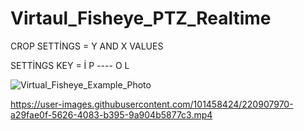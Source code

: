 # Virtaul_Fisheye_PTZ_Realtime



CROP SETTİNGS = Y AND X VALUES 

SETTİNGS KEY = İ P ----  O L 

![Virtual_Fisheye_Example_Photo](https://user-images.githubusercontent.com/101458424/220908630-4a7c7ca9-65b2-4c7e-826b-48f0dcdfed05.png)


https://user-images.githubusercontent.com/101458424/220907970-a29fae0f-5626-4083-b395-9a904b5877c3.mp4

